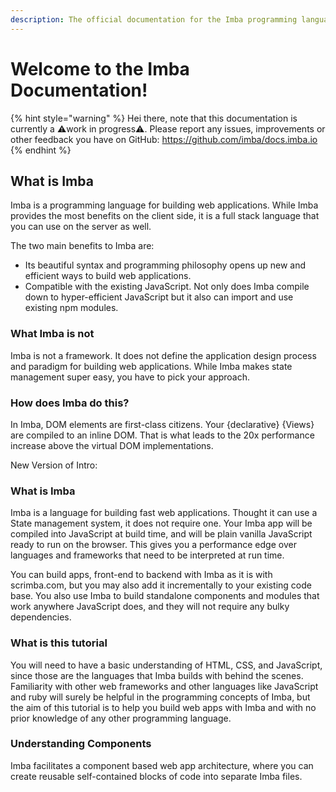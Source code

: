 ```yaml
---
description: The official documentation for the Imba programming language.
---
```


# Welcome to the Imba Documentation!

{% hint style="warning" %}
Hei there, note that this documentation is currently a ⚠️work in progress⚠️. Please report any issues, improvements or other feedback you have on GitHub: https://github.com/imba/docs.imba.io
{% endhint %}

## What is Imba

Imba is a programming language for building web applications. While Imba provides the most benefits on the client side, it is a full stack language that you can use on the server as well.

The two main benefits to Imba are:

* Its beautiful syntax and programming philosophy opens up new and efficient ways to build web applications. 
* Compatible with the existing JavaScript. Not only does Imba compile down to hyper-efficient JavaScript but it also can import and use existing npm modules.

### What Imba is not

Imba is not a framework. It does not define the application design process and paradigm for building web applications. While Imba makes state management super easy, you have to pick your approach.

### How does Imba do this?

In Imba, DOM elements are first-class citizens. Your {declarative} {Views} are compiled to an inline DOM. That is what leads to the 20x performance increase above the virtual DOM implementations.

New Version of Intro:

### What is Imba

Imba is a language for building fast web applications. Thought it can use a State management system, it does not require one. Your Imba app will be compiled into JavaScript at build time, and will be plain vanilla JavaScript ready to run on the browser. This gives you a performance edge over languages and frameworks that need to be interpreted at run time.

You can build apps, front-end to backend with Imba as it is with scrimba.com, but you may also add it incrementally to your existing code base. You also use Imba to build standalone components and modules that work anywhere JavaScript does, and they will not require any bulky dependencies.

### What is this tutorial

You will need to have a basic understanding of HTML, CSS, and JavaScript, since those are the languages that Imba builds with behind the scenes. Familiarity with other web frameworks and other languages like JavaScript and ruby will surely be helpful in the programming concepts of Imba, but the aim of this tutorial is to help you build web apps with Imba and with no prior knowledge of any other programming language.

### Understanding Components

Imba facilitates a component based web app architecture, where you can create reusable self-contained blocks of code into separate Imba files.


